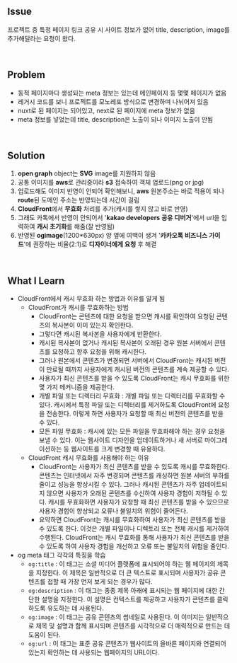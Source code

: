 ## Issue
프로젝트 중 특정 페이지 링크 공유 시 사이트 정보가 없어 title, description, image를 추가해달라는 요청이 왔다.

<br>

## Problem
+ 동적 페이지마다 생성되는 meta 정보는 있는데 메인페이지 등 몇몇 페이지가 없음
+ 레거시 코드를 보니 프로젝트를 모노레포 방식으로 변경하며 나뉘어져 있음
+ nuxt로 된 페이지는 되어있고, next로 된 페이지에 meta 정보가 없음
+ meta 정보를 넣었는데 title, description은 노출이 되나 이미지 노출이 안됨

<br>

## Solution
1. **open graph** object는 **SVG** image를 지원하지 않음
2. 공통 이미지를 **aws**로 관리중이라 **s3** 접속하여 객체 업로드(png or jpg)
3. 업로드해도 이미지 반영이 안되어 확인해보니, **aws** 원본주소는 바로 적용이 되나 **route**된 도메인 주소는 반영되는데 시간이 걸림
4. **CloudFront**에서 **무효화** 처리를 추가(캐시를 쌓지 않고 바로 반영)
5. 그래도 카톡에서 반영이 안되어서 '**kakao developers 공유 디버거**'에서 url을 입력하여 **캐시 초기화**를 해줌(잘 반영됨)
6. 반영된 **ogimage**(1200*630px) 양 옆에 여백이 생겨 '**카카오톡 비즈니스 가이드**'에 권장하는 비율(2:1)로 **디자이너에게 요청** 후 해결

<br>

## What I Learn
+ CloudFront에서 캐시 무효화 하는 방법과 이유를 알게 됨
  - CloudFront가 캐시를 무효화하는 방법
    + CloudFront는 콘텐츠에 대한 요청을 받으면 캐시를 확인하여 요청된 콘텐츠의 복사본이 이미 있는지 확인한다.
    + 그렇다면 캐시된 복사본을 사용자에게 반환한다.
    + 캐시된 복사본이 없거나 캐시된 복사본이 오래된 경우 원본 서버에서 콘텐츠를 요청하고 향후 요청을 위해 캐시한다.
    + 그러나 원본에서 콘텐츠가 변경되면 서버에서 CloudFront는 캐시된 버전이 만료될 때까지 사용자에게 캐시된 버전의 콘텐츠를 계속 제공할 수 있다.
    + 사용자가 최신 콘텐츠를 받을 수 있도록 CloudFront는 캐시 무효화를 위한 몇 가지 메커니즘을 제공한다.
    + 개별 파일 또는 디렉터리 무효화 : 개별 파일 또는 디렉터리를 무효화할 수 있다. 캐시에서 특정 파일 또는 디렉터리를 제거하도록 CloudFront에 요청을 전송한다. 이렇게 하면 사용자가 요청할 때 최신 버전의 콘텐츠를 받을 수 있다.
    + 모든 파일 무효화 : 캐시에 있는 모든 파일을 무효화해야 하는 경우 요청을 보낼 수 있다. 이는 웹사이트 디자인을 업데이트하거나 새 서버로 마이그레이션하는 등 웹사이트를 크게 변경할 때 유용하다.
  - CloudFront 캐시 무효화를 사용해야 하는 이유
    + CloudFront는 사용자가 최신 콘텐츠를 받을 수 있도록 캐시를 무효화한다. 콘텐츠는 인터넷에서 자주 변경되며 콘텐츠를 캐싱하면 원본 서버의 부하를 줄이고 성능을 향상시킬 수 있다. 그러나 캐시된 콘텐츠가 자주 업데이트되지 않으면 사용자가 오래된 콘텐츠를 수신하여 사용자 경험이 저하될 수 있다. 캐시를 무효화하면 사용자가 요청할 때 최신 콘텐츠를 받을 수 있으므로 사용자 경험이 향상되고 오류나 불일치의 위험이 줄어든다.
    + 요약하면 CloudFront는 캐시를 무효화하여 사용자가 최신 콘텐츠를 받을 수 있도록 한다. 이것은 개별 파일이나 디렉토리 또는 전체 캐시를 제거하여 수행된다. CloudFront는 캐시 무효화를 통해 사용자가 최신 콘텐츠를 받을 수 있도록 하여 사용자 경험을 개선하고 오류 또는 불일치의 위험을 줄인다.
+ og meta 태그 각각의 특징을 학습
  - `og:title` : 이 태그는 소셜 미디어 플랫폼에 표시되어야 하는 웹 페이지의 제목을 지정한다. 이 제목은 일반적으로 더 큰 텍스트로 표시되며 사용자가 공유 콘텐츠를 접할 때 가장 먼저 보게 되는 경우가 많다.
  - `og:description` : 이 태그는 종종 제목 아래에 표시되는 웹 페이지에 대한 간단한 설명을 지정한다. 이 설명은 컨텍스트를 제공하고 사용자가 콘텐츠를 클릭하도록 유도하는 데 사용된다.
  - `og:image` : 이 태그는 공유 콘텐츠의 썸네일로 사용된다. 이 이미지는 일반적으로 제목 및 설명과 함께 표시되며 콘텐츠를 시각적으로 더 매력적으로 만드는 데 도움이 된다.
  - `og:url` : 이 태그는 표준 공유 콘텐츠가 웹사이트의 올바른 페이지와 연결되어 있는지 확인하는 데 사용되는 웹페이지의 URL이다.
